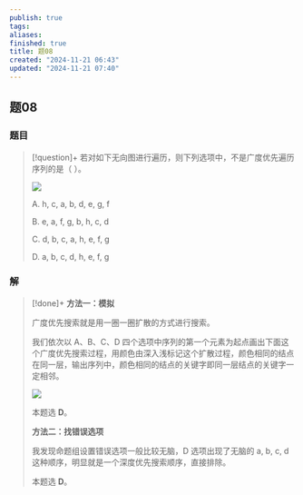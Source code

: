 ```yaml
---
publish: true
tags: 
aliases: 
finished: true
title: 题08
created: "2024-11-21 06:43"
updated: "2024-11-21 07:40"
---
```

## 题08
### 题目
> [!question]+
> 若对如下无向图进行遍历，则下列选项中，不是广度优先遍历序列的是（ ）。
> 
> ![](https://pica.zhimg.com/v2-266e492dff3bb4caf9d5322ed1e7c138_1440w.jpg)
> 
> A. h, c, a, b, d, e, g, f
> 
> B. e, a, f, g, b, h, c, d
> 
> C. d, b, c, a, h, e, f, g
> 
> D. a, b, c, d, h, e, f, g
### 解
> [!done]+
> **方法一：模拟**
> 
> 广度优先搜索就是用一圈一圈扩散的方式进行搜索。
> 
> 我们依次以 A、B、C、D 四个选项中序列的第一个元素为起点画出下面这个广度优先搜索过程，用颜色由深入浅标记这个扩散过程，颜色相同的结点在同一层，输出序列中，颜色相同的结点的关键字即同一层结点的关键字一定相邻。
> 
> ![](https://pic1.zhimg.com/v2-02b3e238fcb0c8377b64812fa6840a88_r.jpg)
> 
> 本题选 **D**。
> 
> **方法二：找错误选项**
> 
> 我发现命题组设置错误选项一般比较无脑，D 选项出现了无脑的 a, b, c, d 这种顺序，明显就是一个深度优先搜索顺序，直接排除。
> 
> 本题选 **D**。